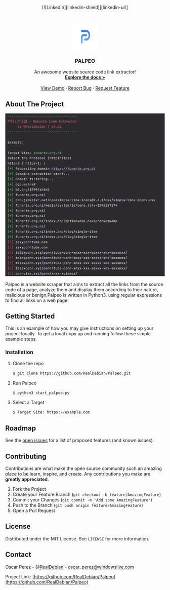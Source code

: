 <p align="center">
  [![LinkedIn][linkedin-shield]][linkedin-url]
</p>


<!-- PROJECT LOGO -->
<br />
<p align="center">
  <a href="https://github.com/RealDebian/Palpeo">
    <img src="images/logo.png" alt="Logo" width="80" height="80">
  </a>

  <h3 align="center">PALPEO</h3>

  <p align="center">
    An awesome website source code link extractor!
    <br />
    <a href="https://github.com/RealDebian/Palpeo"><strong>Explore the docs »</strong></a>
    <br />
    <br />
    <a href="https://github.com/RealDebian/Palpeo">View Demo</a>
    ·
    <a href="https://github.com/RealDebian/Palpeo/issues">Report Bug</a>
    ·
    <a href="https://github.com/RealDebian/Palpeo/issues">Request Feature</a>
  </p>
</p>

<!-- ABOUT THE PROJECT -->
## About The Project

[![Product Name Screen Shot][product-screenshot]](https://example.com)

Palpeo is a website scraper that aims to extract all the links from the source code of a page, analyze them and display them according to their nature, malicious or benign,Palpeo is written in Python3, using regular expressions to find all links on a web page.

<!-- GETTING STARTED -->
## Getting Started

This is an example of how you may give instructions on setting up your project locally.
To get a local copy up and running follow these simple example steps.

### Installation

1. Clone the repo
   ```sh
   $ git clone https://github.com/RealDebian/Palpeo.git
   ```
2. Run Palpeo 
   ```sh
   $ python3 start_palpeo.py
   ```
3. Select a Target 
   ```sh
   $ Target Site: https://example.com
   ```

<!-- ROADMAP -->
## Roadmap

See the [open issues](https://github.com/RealDebian/Palpeo/issues) for a list of proposed features (and known issues).

<!-- CONTRIBUTING -->
## Contributing

Contributions are what make the open source community such an amazing place to be learn, inspire, and create. Any contributions you make are **greatly appreciated**.

1. Fork the Project
2. Create your Feature Branch (`git checkout -b feature/AmazingFeature`)
3. Commit your Changes (`git commit -m 'Add some AmazingFeature'`)
4. Push to the Branch (`git push origin feature/AmazingFeature`)
5. Open a Pull Request

<!-- LICENSE -->
## License

Distributed under the MIT License. See `LICENSE` for more information.

<!-- CONTACT -->
## Contact

Oscar Perez - [@RealDebian](https://twitter.com/RealDebian) - oscar_perez@windowslive.com

Project Link: [https://github.com/RealDebian/Palpeo](https://github.com/RealDebian/Palpeo)

<!-- MARKDOWN LINKS & IMAGES -->
[linkedin-shield]: https://img.shields.io/badge/-LinkedIn-black.svg?style=for-the-badge&logo=linkedin&colorB=555
[linkedin-url]: https://linkedin.com/in/oscarperezmora
[product-screenshot]: images/screenshot.png
